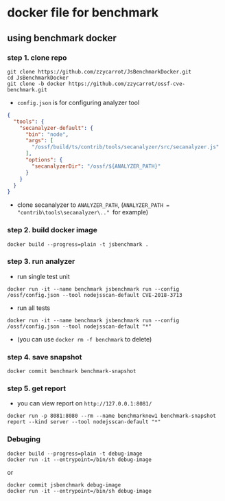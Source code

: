 # docker file for benchmark

## using benchmark docker

### step 1. clone repo
```
git clone https://github.com/zzycarrot/JsBenchmarkDocker.git
cd JsBenchmarkDocker
git clone -b docker https://github.com/zzycarrot/ossf-cve-benchmark.git
```
- `config.json` is for configuring analyzer tool
```json
{
  "tools": {
    "secanalyzer-default": {
      "bin": "node",
      "args": [
        "/ossf/build/ts/contrib/tools/secanalyzer/src/secanalyzer.js"
      ],
      "options": {
        "secanalyzerDir": "/ossf/${ANALYZER_PATH}"
      }
    }
  }
}
```
- clone secanalyzer to `ANALYZER_PATH`, (`ANALYZER_PATH = "contrib\tools\secanalyzer\.." `for example)
### step 2. build docker image
```
docker build --progress=plain -t jsbenchmark .
```
### step 3. run analyzer
- run single test unit
```
docker run -it --name benchmark jsbenchmark run --config /ossf/config.json --tool nodejsscan-default CVE-2018-3713
```
- run all tests 
```
docker run -it --name benchmark jsbenchmark run --config /ossf/config.json --tool nodejsscan-default "*"
```
- (you can use `docker rm -f benchmark` to delete)
### step 4. save snapshot
```
docker commit benchmark benchmark-snapshot
```
### step 5. get report 
- you can view report on `http://127.0.0.1:8081/`
```
docker run -p 8081:8080 --rm --name benchmarknew1 benchmark-snapshot report --kind server --tool nodejsscan-default "*"
``` 
### Debuging
```
docker build --progress=plain -t debug-image
docker run -it --entrypoint=/bin/sh debug-image 
```
or
```
docker commit jsbenchmark debug-image
docker run -it --entrypoint=/bin/sh debug-image 
```